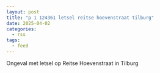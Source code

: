 ```yaml
---
layout: post
title: "p 1 124361 letsel reitse hoevenstraat tilburg"
date: 2025-04-02
categories: 
  - rss
tags: 
  - feed
---
```


Ongeval met letsel op Reitse Hoevenstraat in Tilburg
